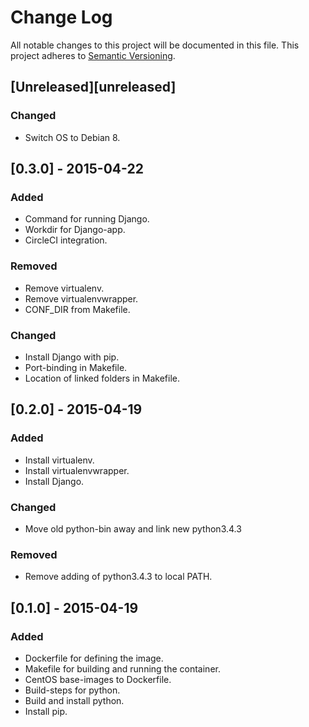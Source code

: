 # Change Log
All notable changes to this project will be documented in this file.
This project adheres to [Semantic Versioning](http://semver.org/).

## [Unreleased][unreleased]
### Changed
- Switch OS to Debian 8.

## [0.3.0] - 2015-04-22
### Added
- Command for running Django.
- Workdir for Django-app.
- CircleCI integration.
### Removed
- Remove virtualenv.
- Remove virtualenvwrapper.
- CONF_DIR from Makefile.
### Changed
- Install Django with pip.
- Port-binding in Makefile.
- Location of linked folders in Makefile.

## [0.2.0] - 2015-04-19
### Added
- Install virtualenv.
- Install virtualenvwrapper.
- Install Django.
### Changed
- Move old python-bin away and link new python3.4.3
### Removed
- Remove adding of python3.4.3 to local PATH.

## [0.1.0] - 2015-04-19
### Added
- Dockerfile for defining the image.
- Makefile for building and running the container.
- CentOS base-images to Dockerfile.
- Build-steps for python.
- Build and install python.
- Install pip.
